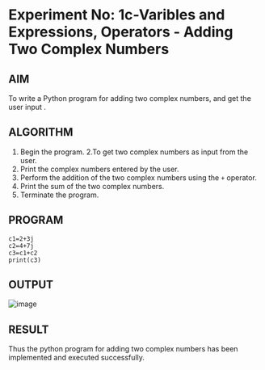 # Experiment No: 1c-Varibles and Expressions, Operators - Adding Two Complex Numbers

## AIM
To write a Python program for adding two complex numbers, and get the user input .

## ALGORITHM
1. Begin the program.
2.To get two complex numbers as input from the user.
3. Print the complex numbers entered by the user.
4. Perform the addition of the two complex numbers using the `+` operator.
5. Print the sum of the two complex numbers.
6. Terminate the program.

## PROGRAM
```
c1=2+3j
c2=4+7j
c3=c1+c2
print(c3)
```

## OUTPUT
![image](https://github.com/user-attachments/assets/7563e6a4-8910-4067-8459-6036d1861292)


## RESULT
Thus the python program for  adding two complex numbers has been implemented and executed successfully.
